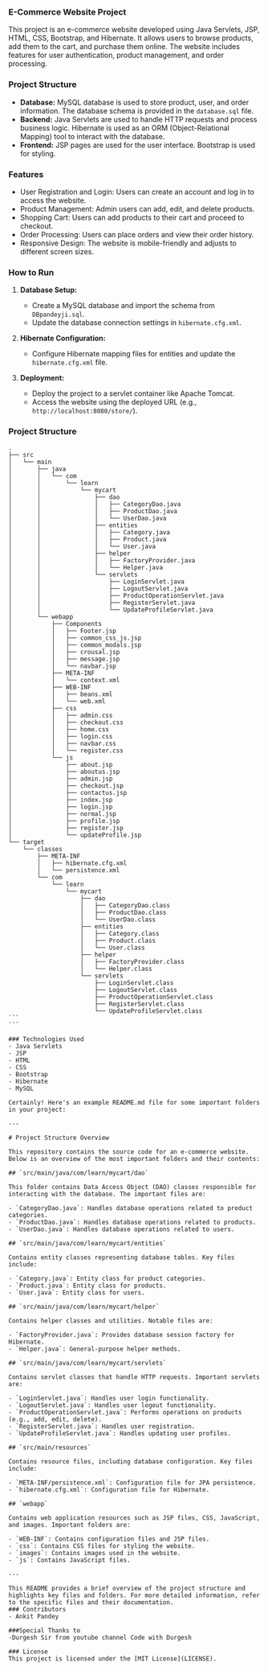 ### E-Commerce Website Project

This project is an e-commerce website developed using Java Servlets, JSP, HTML, CSS, Bootstrap, and Hibernate. It allows users to browse products, add them to the cart, and purchase them online. The website includes features for user authentication, product management, and order processing.

### Project Structure
- **Database:** MySQL database is used to store product, user, and order information. The database schema is provided in the `database.sql` file.
- **Backend:** Java Servlets are used to handle HTTP requests and process business logic. Hibernate is used as an ORM (Object-Relational Mapping) tool to interact with the database.
- **Frontend:** JSP pages are used for the user interface. Bootstrap is used for styling.

### Features
- User Registration and Login: Users can create an account and log in to access the website.
- Product Management: Admin users can add, edit, and delete products.
- Shopping Cart: Users can add products to their cart and proceed to checkout.
- Order Processing: Users can place orders and view their order history.
- Responsive Design: The website is mobile-friendly and adjusts to different screen sizes.

### How to Run
1. **Database Setup:** 
   - Create a MySQL database and import the schema from `DBpandeyji.sql`.
   - Update the database connection settings in `hibernate.cfg.xml`.

2. **Hibernate Configuration:**
   - Configure Hibernate mapping files for entities and update the `hibernate.cfg.xml` file.

3. **Deployment:**
   - Deploy the project to a servlet container like Apache Tomcat.
   - Access the website using the deployed URL (e.g., `http://localhost:8080/store/`).

### Project Structure
``````
.
├── src
│   └── main
│       ├── java
│       │   └── com
│       │       └── learn
│       │           └── mycart
│       │               ├── dao
│       │               │   ├── CategoryDao.java
│       │               │   ├── ProductDao.java
│       │               │   └── UserDao.java
│       │               ├── entities
│       │               │   ├── Category.java
│       │               │   ├── Product.java
│       │               │   └── User.java
│       │               ├── helper
│       │               │   ├── FactoryProvider.java
│       │               │   └── Helper.java
│       │               └── servlets
│       │                   ├── LoginServlet.java
│       │                   ├── LogoutServlet.java
│       │                   ├── ProductOperationServlet.java
│       │                   ├── RegisterServlet.java
│       │                   └── UpdateProfileServlet.java
│       └── webapp
│           ├── Components
│           │   ├── Footer.jsp
│           │   ├── common_css_js.jsp
│           │   ├── common_modals.jsp
│           │   ├── crousal.jsp
│           │   ├── message.jsp
│           │   └── navbar.jsp
│           ├── META-INF
│           │   └── context.xml
│           ├── WEB-INF
│           │   ├── beans.xml
│           │   └── web.xml
│           ├── css
│           │   ├── admin.css
│           │   ├── checkout.css
│           │   ├── home.css
│           │   ├── login.css
│           │   ├── navbar.css
│           │   └── register.css
│           └── js
│               ├── about.jsp
│               ├── aboutus.jsp
│               ├── admin.jsp
│               ├── checkout.jsp
│               ├── contactus.jsp
│               ├── index.jsp
│               ├── login.jsp
│               ├── normal.jsp
│               ├── profile.jsp
│               ├── register.jsp
│               └── updateProfile.jsp
└── target
    └── classes
        ├── META-INF
        │   ├── hibernate.cfg.xml
        │   └── persistence.xml
        └── com
            └── learn
                └── mycart
                    ├── dao
                    │   ├── CategoryDao.class
                    │   ├── ProductDao.class
                    │   └── UserDao.class
                    ├── entities
                    │   ├── Category.class
                    │   ├── Product.class
                    │   └── User.class
                    ├── helper
                    │   ├── FactoryProvider.class
                    │   └── Helper.class
                    └── servlets
                        ├── LoginServlet.class
                        ├── LogoutServlet.class
                        ├── ProductOperationServlet.class
                        ├── RegisterServlet.class
                        └── UpdateProfileServlet.class
```
```

### Technologies Used
- Java Servlets
- JSP
- HTML
- CSS
- Bootstrap
- Hibernate
- MySQL

Certainly! Here's an example README.md file for some important folders in your project:

---

# Project Structure Overview

This repository contains the source code for an e-commerce website. Below is an overview of the most important folders and their contents:

## `src/main/java/com/learn/mycart/dao`

This folder contains Data Access Object (DAO) classes responsible for interacting with the database. The important files are:

- `CategoryDao.java`: Handles database operations related to product categories.
- `ProductDao.java`: Handles database operations related to products.
- `UserDao.java`: Handles database operations related to users.

## `src/main/java/com/learn/mycart/entities`

Contains entity classes representing database tables. Key files include:

- `Category.java`: Entity class for product categories.
- `Product.java`: Entity class for products.
- `User.java`: Entity class for users.

## `src/main/java/com/learn/mycart/helper`

Contains helper classes and utilities. Notable files are:

- `FactoryProvider.java`: Provides database session factory for Hibernate.
- `Helper.java`: General-purpose helper methods.

## `src/main/java/com/learn/mycart/servlets`

Contains servlet classes that handle HTTP requests. Important servlets are:

- `LoginServlet.java`: Handles user login functionality.
- `LogoutServlet.java`: Handles user logout functionality.
- `ProductOperationServlet.java`: Performs operations on products (e.g., add, edit, delete).
- `RegisterServlet.java`: Handles user registration.
- `UpdateProfileServlet.java`: Handles updating user profiles.

## `src/main/resources`

Contains resource files, including database configuration. Key files include:

- `META-INF/persistence.xml`: Configuration file for JPA persistence.
- `hibernate.cfg.xml`: Configuration file for Hibernate.

## `webapp`

Contains web application resources such as JSP files, CSS, JavaScript, and images. Important folders are:

- `WEB-INF`: Contains configuration files and JSP files.
- `css`: Contains CSS files for styling the website.
- `images`: Contains images used in the website.
- `js`: Contains JavaScript files.

---

This README provides a brief overview of the project structure and highlights key files and folders. For more detailed information, refer to the specific files and their documentation.
### Contributors
- Ankit Pandey

###Special Thanks to
-Durgesh Sir from youtube channel Code with Durgesh

### License
This project is licensed under the [MIT License](LICENSE).
